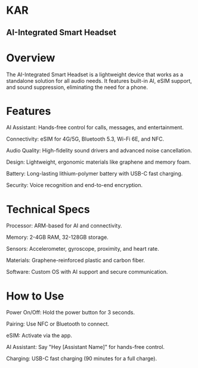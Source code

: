 # KAR

## AI-Integrated Smart Headset

# Overview

The AI-Integrated Smart Headset is a lightweight device that works as a standalone solution for all audio needs. It features built-in AI, eSIM support, and sound suppression, eliminating the need for a phone.

# Features

AI Assistant: Hands-free control for calls, messages, and entertainment.

Connectivity: eSIM for 4G/5G, Bluetooth 5.3, Wi-Fi 6E, and NFC.

Audio Quality: High-fidelity sound drivers and advanced noise cancellation.

Design: Lightweight, ergonomic materials like graphene and memory foam.

Battery: Long-lasting lithium-polymer battery with USB-C fast charging.

Security: Voice recognition and end-to-end encryption.

# Technical Specs

Processor: ARM-based for AI and connectivity.

Memory: 2-4GB RAM, 32-128GB storage.

Sensors: Accelerometer, gyroscope, proximity, and heart rate.

Materials: Graphene-reinforced plastic and carbon fiber.

Software: Custom OS with AI support and secure communication.

# How to Use

Power On/Off: Hold the power button for 3 seconds.

Pairing: Use NFC or Bluetooth to connect.

eSIM: Activate via the app.

AI Assistant: Say "Hey [Assistant Name]" for hands-free control.

Charging: USB-C fast charging (90 minutes for a full charge).


